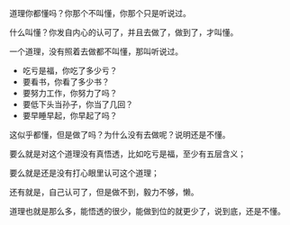道理你都懂吗？你那个不叫懂，你那个只是听说过。

什么叫懂？你发自内心的认可了，并且去做了，做到了，才叫懂。

一个道理，没有照着去做都不叫懂，那叫听说过。
- 吃亏是福，你吃了多少亏？
- 要看书，你看了多少书？
- 要努力工作，你努力了吗？
- 要低下头当孙子，你当了几回？
- 要早睡早起，你早起了吗？

这似乎都懂，但是做了吗？为什么没有去做呢？说明还是不懂。

要么就是对这个道理没有真悟透，比如吃亏是福，至少有五层含义；

要么就是还是没有打心眼里认可这个道理；

还有就是，自己认可了，但是做不到，毅力不够，懒。

道理也就是那么多，能悟透的很少，能做到位的就更少了，说到底，还是不懂。
